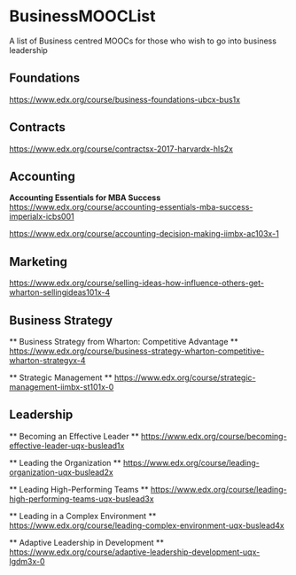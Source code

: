 # BusinessMOOCList
A list of Business centred MOOCs for those who wish to go into business leadership


## Foundations

https://www.edx.org/course/business-foundations-ubcx-bus1x


## Contracts

https://www.edx.org/course/contractsx-2017-harvardx-hls2x

## Accounting


**Accounting Essentials for MBA Success**
https://www.edx.org/course/accounting-essentials-mba-success-imperialx-icbs001

https://www.edx.org/course/accounting-decision-making-iimbx-ac103x-1



## Marketing

https://www.edx.org/course/selling-ideas-how-influence-others-get-wharton-sellingideas101x-4


## Business Strategy

** Business Strategy from Wharton: Competitive Advantage **
https://www.edx.org/course/business-strategy-wharton-competitive-wharton-strategyx-4

** Strategic Management **
https://www.edx.org/course/strategic-management-iimbx-st101x-0

## Leadership

** Becoming an Effective Leader **
https://www.edx.org/course/becoming-effective-leader-uqx-buslead1x

** Leading the Organization **
https://www.edx.org/course/leading-organization-uqx-buslead2x

** Leading High-Performing Teams **
https://www.edx.org/course/leading-high-performing-teams-uqx-buslead3x

** Leading in a Complex Environment **
https://www.edx.org/course/leading-complex-environment-uqx-buslead4x

** Adaptive Leadership in Development **
https://www.edx.org/course/adaptive-leadership-development-uqx-lgdm3x-0
